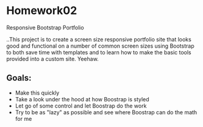 # Homework02
Responsive Bootstrap Portfolio

..This project is to create a screen size responsive portfolio site that looks good and functional on a number of common screen sizes using Bootstrap to both save time with templates and to learn how to make the basic tools provided into a  custom site. Yeehaw.

## Goals:
* Make this quickly
* Take a look under the hood at how Boostrap is styled
* Let go of some control and let Boostrap do the work
* Try to be as "lazy" as possible and see where Boostrap can do the math for me